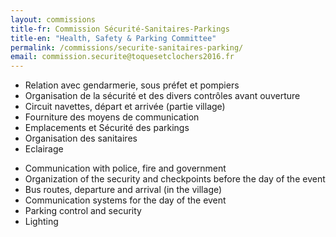 ```yaml
---
layout: commissions 
title-fr: Commission Sécurité-Sanitaires-Parkings
title-en: "Health, Safety & Parking Committee"
permalink: /commissions/securite-sanitaires-parking/
email: commission.securite@toquesetclochers2016.fr
---
```


<div class="txt-fr">
<ul>
<li>Relation avec gendarmerie, sous préfet et pompiers</li>
<li>Organisation de la sécurité et des divers contrôles avant ouverture</li>
<li>Circuit navettes, départ et arrivée (partie village)</li>
<li>Fourniture des moyens de communication</li>
<li>Emplacements et Sécurité des parkings</li>
<li>Organisation des sanitaires</li>
<li>Eclairage</li>
</ul>
</div>

<div class="txt-en">
<ul>
<li>Communication with police, fire and government</li>
<li>Organization of the security and checkpoints before the day of the event</li>
<li>Bus routes, departure and arrival (in the village)</li>
<li>Communication systems for the day of the event</li>
<li>Parking control and security</li>
<li>Lighting</li>
</ul>
</div>
